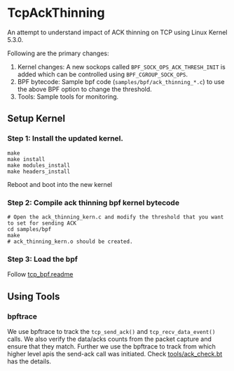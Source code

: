 # TcpAckThinning

An attempt to understand impact of ACK thinning on TCP using Linux Kernel 5.3.0.

Following are the primary changes:
1. Kernel changes: A new sockops called `BPF_SOCK_OPS_ACK_THRESH_INIT` is added which can be controlled using `BPF_CGROUP_SOCK_OPS`.
2. BPF bytecode: Sample bpf code (`samples/bpf/ack_thinning_*.c`) to use the above BPF option to change the threshold.
3. Tools: Sample tools for monitoring.


## Setup Kernel

### Step 1: Install the updated kernel.

```
make
make install
make modules_install
make headers_install
```
Reboot and boot into the new kernel

### Step 2: Compile ack thinning bpf kernel bytecode
```
# Open the ack_thinning_kern.c and modify the threshold that you want to set for sending ACK
cd samples/bpf
make
# ack_thinning_kern.o should be created.
```

### Step 3: Load the bpf

Follow [tcp_bpf.readme](https://github.com/torvalds/linux/blob/master/samples/bpf/tcp_bpf.readme)

## Using Tools

### bpftrace
We use bpftrace to track the `tcp_send_ack()` and `tcp_recv_data_event()`
calls. We also verify the data/acks counts from the packet capture and ensure
that they match. Further we use the bpftrace to track from which higher level
apis the send-ack call was initiated. Check
[tools/ack_check.bt](tools/ack_check.bt) has the details.
